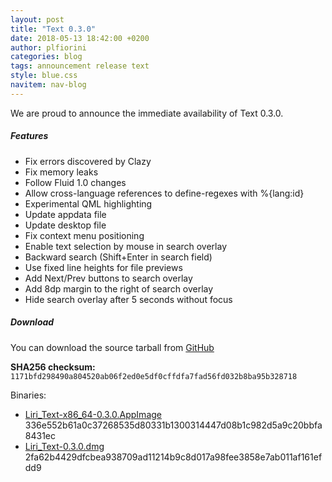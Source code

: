 ```yaml
---
layout: post
title: "Text 0.3.0"
date: 2018-05-13 18:42:00 +0200
author: plfiorini
categories: blog
tags: announcement release text
style: blue.css
navitem: nav-blog
---
```


We are proud to announce the immediate availability of Text 0.3.0.

##### Features

* Fix errors discovered by Clazy
* Fix memory leaks
* Follow Fluid 1.0 changes
* Allow cross-language references to define-regexes with \%{lang:id}
* Experimental QML highlighting
* Update appdata file
* Update desktop file
* Fix context menu positioning
* Enable text selection by mouse in search overlay
* Backward search (Shift+Enter in search field)
* Use fixed line heights for file previews
* Add Next/Prev buttons to search overlay
* Add 8dp margin to the right of search overlay
* Hide search overlay after 5 seconds without focus

##### Download

You can download the source tarball from [GitHub](https://github.com/lirios/text/releases/download/v0.3.0/liri-text-0.3.0.tar.xz)

**SHA256 checksum:** `1171bfd298490a804520ab06f2ed0e5df0cffdfa7fad56fd032b8ba95b328718`

Binaries:

* [Liri_Text-x86_64-0.3.0.AppImage](https://github.com/lirios/text/releases/download/v0.3.0/Liri_Text-x86_64-0.3.0.AppImage) 336e552b61a0c37268535d80331b1300314447d08b1c982d5a9c20bbfa8431ec
* [Liri_Text-0.3.0.dmg](https://github.com/lirios/text/releases/download/v0.3.0/Liri_Text-0.3.0.dmg) 2fa62b4429dfcbea938709ad11214b9c8d017a98fee3858e7ab011af161efdd9
